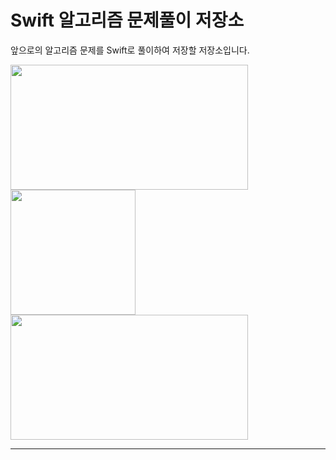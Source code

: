 # Swift 알고리즘 문제풀이 저장소
앞으로의 알고리즘 문제를 Swift로 풀이하여 저장할 저장소입니다.

<img src="https://github.com/devjoon/Algorithm/assets/101351216/5e1114c4-f474-4182-b4cd-e6b56d2b43fc)" width="380" height="200"/> <img src="https://github.com/devjoon/Algorithm/assets/101351216/7b73b1f0-72ca-404a-8442-06247e4e5980" width="200" height="200"/> <img src="https://github.com/devjoon/Algorithm/assets/101351216/21162ed2-8219-4056-ab0b-31a2de8b433a" width="380" height="200"/>

---

